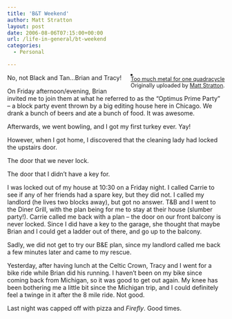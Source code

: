```yaml
---
title: 'B&T Weekend'
author: Matt Stratton
layout: post
date: 2006-08-06T07:15:00+00:00
url: /life-in-general/bt-weekend
categories:
  - Personal

---
```

<div style="float:right;margin-left:10px;margin-bottom:10px;">
  <a href="https://www.flickr.com/photos/mugsy/115051823/" title="photo sharing"><img src="https://static.flickr.com/54/115051823_24cdce0881_m.jpg" alt="" style="border:solid 2px #000000;" /></a> <br /> <span style="font-size:.9em;margin-top:0;"> <a href="https://www.flickr.com/photos/mugsy/115051823/">Too much metal for one quadracycle</a> <br /> Originally uploaded by <a href="https://www.flickr.com/people/mugsy/">Matt Stratton</a>. </span>
</div>

No, not Black and Tan&#8230;Brian and Tracy!

On Friday afternoon/evening, Brian invited me to join them at what he referred to as the &#8220;Optimus Prime Party&#8221; &#8211; a block party event thrown by a big editing house here in Chicago. We drank a bunch of beers and ate a bunch of food. It was awesome.

Afterwards, we went bowling, and I got my first turkey ever. Yay!

However, when I got home, I discovered that the cleaning lady had locked the upstairs door.

The door that we never lock. 

The door that I didn&#8217;t have a key for.

I was locked out of my house at 10:30 on a Friday night. I called Carrie to see if any of her friends had a spare key, but they did not. I called my landlord (he lives two blocks away), but got no answer. T&B and I went to the Diner Grill, with the plan being for me to stay at their house (slumber party!). Carrie called me back with a plan &#8211; the door on our front balcony is never locked. Since I did have a key to the garage, she thought that maybe Brian and I could get a ladder out of there, and go up to the balcony. 

Sadly, we did not get to try our B&E plan, since my landlord called me back a few minutes later and came to my rescue.

Yesterday, after having lunch at the Celtic Crown, Tracy and I went for a bike ride while Brian did his running. I haven&#8217;t been on my bike since coming back from Michigan, so it was good to get out again. My knee has been bothering me a little bit since the Michigan trip, and I could definitely feel a twinge in it after the 8 mile ride. Not good.

Last night was capped off with pizza and _Firefly_. Good times.